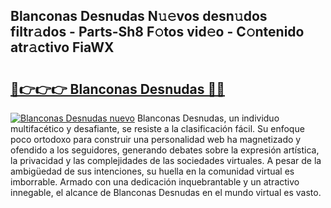 ## Blanconas Desnudas N𝚞𝚎vos desn𝚞dos filtr𝚊dos - Parts-Sh8 F𝚘tos vid𝚎o - C𝚘ntenido atr𝚊ctivo FiaWX

# <h2><a href="http://mb30kbr.tromn.icu/?c=Blanconas+Desnudas">🔗👉👉👉 Blanconas Desnudas 🔗🔗</a></h2>

[![Blanconas Desnudas nuevo](https://i.imgur.com/pEAQMta.gif)](http://mb30kbr.tromn.icu/?c=Blanconas+Desnudas)
Blanconas Desnudas, un individuo multifacético y desafiante, se resiste a la clasificación fácil. Su enfoque poco ortodoxo para construir una personalidad web ha magnetizado y ofendido a los seguidores, generando debates sobre la expresión artística, la privacidad y las complejidades de las sociedades virtuales. A pesar de la ambigüedad de sus intenciones, su huella en la comunidad virtual es imborrable. Armado con una dedicación inquebrantable y un atractivo innegable, el alcance de Blanconas Desnudas en el mundo virtual es vasto.
